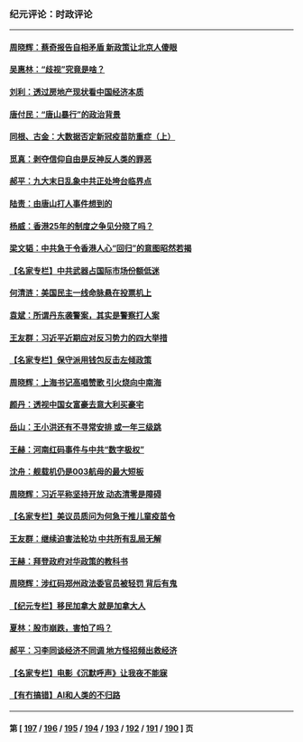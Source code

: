 ### 纪元评论：时政评论
---
#### [周晓辉：蔡奇报告自相矛盾 新政策让北京人傻眼](../../pages/nsc1025/n13768667.md) 
#### [吴惠林：“歧视”究竟是啥？](../../pages/nsc1025/n13768444.md) 
#### [刘利：透过房地产现状看中国经济本质](../../pages/nsc1025/n13768374.md) 
#### [唐付民：“唐山暴行”的政治背景](../../pages/nsc1025/n13768276.md) 
#### [同根、古金：大数据否定新冠疫苗防重症（上）](../../pages/nsc1025/n13768190.md) 
#### [觅真：剥夺信仰自由是反神反人类的罪恶](../../pages/nsc1025/n13768089.md) 
#### [郝平：九大末日乱象中共正处垮台临界点](../../pages/nsc1025/n13767942.md) 
#### [陆责：由唐山打人事件想到的](../../pages/nsc1025/n13767982.md) 
#### [杨威：香港25年的制度之争见分晓了吗？](../../pages/nsc1025/n13768040.md) 
#### [梁文韬：中共急于令香港人心“回归”的意图昭然若揭](../../pages/nsc1025/n13767919.md) 
#### [【名家专栏】中共武器占国际市场份额低迷](../../pages/nsc1025/n13767741.md) 
#### [何清涟：美国民主一线命脉悬在投票机上](../../pages/nsc1025/n13767898.md) 
#### [袁斌：所谓丹东袭警案，其实是警察打人案](../../pages/nsc1025/n13767402.md) 
#### [王友群：习近平近期应对反习势力的四大举措](../../pages/nsc1025/n13767027.md) 
#### [【名家专栏】保守派用钱包反击左倾政策](../../pages/nsc1025/n13767344.md) 
#### [周晓辉：上海书记高唱赞歌 引火烧向中南海](../../pages/nsc1025/n13767399.md) 
#### [颜丹：透视中国女富豪去意大利买豪宅](../../pages/nsc1025/n13767381.md) 
#### [岳山：王小洪还有不寻常安排 或一年三级跳](../../pages/nsc1025/n13767350.md) 
#### [王赫：河南红码事件与中共“数字极权”](../../pages/nsc1025/n13767216.md) 
#### [沈舟：舰载机仍是003航母的最大短板](../../pages/nsc1025/n13767125.md) 
#### [周晓辉：习近平称坚持开放 动态清零是障碍](../../pages/nsc1025/n13766902.md) 
#### [【名家专栏】美议员质问为何急于推儿童疫苗令](../../pages/nsc1025/n13766766.md) 
#### [王友群：继续迫害法轮功 中共所有乱局无解](../../pages/nsc1025/n13766412.md) 
#### [王赫：拜登政府对华政策的教科书](../../pages/nsc1025/n13766222.md) 
#### [周晓辉：涉红码郑州政法委官员被轻罚 背后有鬼](../../pages/nsc1025/n13766090.md) 
#### [【纪元专栏】移民加拿大 就是加拿大人](../../pages/nsc1025/n13740942.md) 
#### [夏林：股市崩跌，害怕了吗？](../../pages/nsc1025/n13766098.md) 
#### [郝平：习李同谈经济不同调 地方怪招频出救经济](../../pages/nsc1025/n13766069.md) 
#### [【名家专栏】电影《沉默呼声》让我夜不能寐](../../pages/nsc1025/n13765897.md) 
#### [【有冇搞错】AI和人类的不归路](../../pages/nsc1025/n13765383.md) 

---
#### 第 [ [197](./197.md) / [196](./196.md) / [195](./195.md) / [194](./194.md) / [193](./193.md) / [192](./192.md) / [191](./191.md) / [190](./190.md) ] 页
